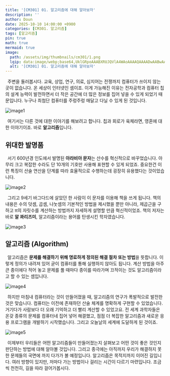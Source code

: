 ```yaml
---
title: '[CM301] 01. 알고리즘에 대해 알아보자'
description: ''
author: Doun
date: 2025-10-10 14:00:00 +0900
categories: [CM301. 알고리즘]
tags: [알고리즘]
pin: true
math: true
mermaid: true
image:
  path: /assets/img/thumbnails/cm301/1.png
  lqip: data:image/webp;base64,UklGRpoAAABXRUJQVlA4WAoAAAAQAAAADwAABwAAQUxQSDIAAAARL0AmbZurmr57yyIiqE8oiG0bejIYEQTgqiDA9vqnsUSI6H+oAERp2HZ65qP/VIAWAFZQOCBCAAAA8AEAnQEqEAAIAAVAfCWkAALp8sF8rgRgAP7o9FDvMCkMde9PK7euH5M1m6VWoDXf2FkP3BqV0ZYbO6NA/VFIAAAA
  alt: '[CM301] 01. 알고리즘에 대해 알아보자'
---
```


 &ensp;주변을 둘러봅시다. 교육, 상업, 연구, 의료, 심지어는 전쟁까지 컴퓨터가 쓰이지 않는 곳이 없습니다. 온 세상이 인터넷인 셈이죠. 이게 가능해진 이유는 전자공학과 컴퓨터 칩의 설계 능력이 발전하면서 더 작은 공간에 더 많은 정보를 집어 넣을 수 있게 되었기 때문입니다. 누구나 최첨단 컴퓨터를 주렁주렁 매달고 다닐 수 있게 된 것입니다.

<img src="{{ 'assets/img/illustration/cm301/1_1.png' | absolute_url }}" alt="image1" class="post" />

 &ensp;여기서는 다른 것에 대한 이야기를 해보려고 합니다. 칩과 회로가 육체라면, 영혼에 대한 이야기이죠. 바로 **알고리즘**입니다.

## 위대한 발명품

 &ensp;서기 600년경 인도에서 발명된 **아라비아 문자**는 산수를 혁신적으로 바꾸었습니다. 아무리 크고 복잡한 수라도 단 10개의 기호만 사용해 표현할 수 있게 되었죠. 중요한건 이런 특징이 산술 연산을 단계를 따라 효율적으로 수행하는데 굉장히 유용했다는 것이었습니다.

<img src="{{ 'assets/img/illustration/cm301/1_2.png' | absolute_url }}" alt="image2" class="post" />

 &ensp;그리고 9세기 바그다드에 살았던 한 사람이 이 문자를 이용해 책을 쓰게 됩니다. 책의 내용은 수의 덧셈, 곱셈, 나눗셈의 기본적인 방법을 제시했을 뿐만 아니라, 제곱근을 구하고 π의 자릿수를 계산하는 방법까지 자세하게 설명할 만큼 혁신적이었죠. 책의 저자는 바로 **알 콰리즈미**, 알고리즘이라는 용어를 탄생시킨 학자였습니다.

<img src="{{ 'assets/img/illustration/cm301/1_3.png' | absolute_url }}" alt="image3" class="post" />

## 알고리즘 (Algorithm)

 &ensp;알고리즘은 **문제를 해결하기 위해 명료하게 정의된 해결 절차 또는 방법**을 뜻합니다. 이렇게 정의가 내려져 있어 굳이 컴퓨터를 통해 실행하지 않아도 됩니다. 계산 방법을 아주 큰 종이에다 적어 놓고 문제를 풀 때마다 종이를 따라가며 끄적이는 것도 알고리즘이라고 할 수 있는 셈입니다.

<img src="{{ 'assets/img/illustration/cm301/1_4.png' | absolute_url }}" alt="image4" class="post" />

 &ensp;하지만 마침내 컴퓨터라는 것이 만들어졌을 때, 알고리즘의 연구가 폭발적으로 발전한 것은 맞습니다. 컴퓨터는 이전에 존재하던 산술 체계를 명확하게 구현할 수 있었습니다. 거기다가 사람보다 더 오래 기억하고 더 빨리 계산할 수 있었고요. 전 세계 과학자들은 온갖 종류의 문제를 컴퓨터네 집어 넣어 해결했고, 점점 더 복잡한 알고리즘과 새로운 응용 프로그램을 개발하기 시작했습니다. 그리고 오늘날의 세계에 도달하게 된 것이죠.

<img src="{{ 'assets/img/illustration/cm301/1_5.png' | absolute_url }}" alt="image5" class="post" />

 &ensp;이제부터 우리들은 어떤 알고리즘들이 만들어졌는지 살펴보고 어떤 것이 좋은 것인지 판단하는 방법에 대해 알아볼 것입니다. 그리고 종극에는 아직까지 우리가 해결하지 못한 문제들의 국면에 까지 다가가 볼 예정입니다. 알고리즘은 목적지까지 이어진 길입니다. 여러 방향이 있지만, 저마다 가는 방법이나 걸리는 시간이 다르기 마련입니다. 조금씩 천천히, 길을 따라 걸어가봅시다.